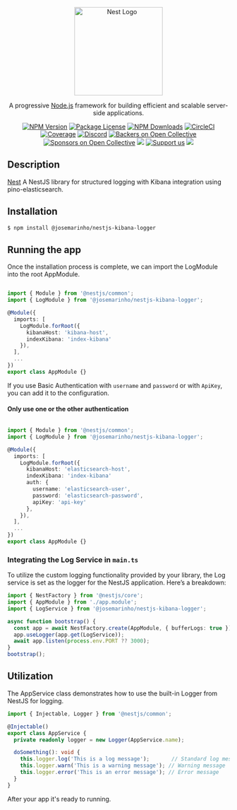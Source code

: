 <p align="center">
  <a href="http://nestjs.com/" target="blank"><img src="https://nestjs.com/img/logo-small.svg" width="200" alt="Nest Logo" /></a>
</p>

[circleci-image]: https://img.shields.io/circleci/build/github/nestjs/nest/master?token=abc123def456
[circleci-url]: https://circleci.com/gh/nestjs/nest

  <p align="center">A progressive <a href="http://nodejs.org" target="_blank">Node.js</a> framework for building efficient and scalable server-side applications.</p>
    <p align="center">
<a href="https://www.npmjs.com/~nestjscore" target="_blank"><img src="https://img.shields.io/npm/v/@nestjs/core.svg" alt="NPM Version" /></a>
<a href="https://www.npmjs.com/~nestjscore" target="_blank"><img src="https://img.shields.io/npm/l/@nestjs/core.svg" alt="Package License" /></a>
<a href="https://www.npmjs.com/~nestjscore" target="_blank"><img src="https://img.shields.io/npm/dm/@nestjs/common.svg" alt="NPM Downloads" /></a>
<a href="https://circleci.com/gh/nestjs/nest" target="_blank"><img src="https://img.shields.io/circleci/build/github/nestjs/nest/master" alt="CircleCI" /></a>
<a href="https://coveralls.io/github/nestjs/nest?branch=master" target="_blank"><img src="https://coveralls.io/repos/github/nestjs/nest/badge.svg?branch=master#9" alt="Coverage" /></a>
<a href="https://discord.gg/G7Qnnhy" target="_blank"><img src="https://img.shields.io/badge/discord-online-brightgreen.svg" alt="Discord"/></a>
<a href="https://opencollective.com/nest#backer" target="_blank"><img src="https://opencollective.com/nest/backers/badge.svg" alt="Backers on Open Collective" /></a>
<a href="https://opencollective.com/nest#sponsor" target="_blank"><img src="https://opencollective.com/nest/sponsors/badge.svg" alt="Sponsors on Open Collective" /></a>
  <a href="https://paypal.me/kamilmysliwiec" target="_blank"><img src="https://img.shields.io/badge/Donate-PayPal-ff3f59.svg"/></a>
    <a href="https://opencollective.com/nest#sponsor"  target="_blank"><img src="https://img.shields.io/badge/Support%20us-Open%20Collective-41B883.svg" alt="Support us"></a>
  <a href="https://twitter.com/nestframework" target="_blank"><img src="https://img.shields.io/twitter/follow/nestframework.svg?style=social&label=Follow"></a>
</p>
  <!--[![Backers on Open Collective](https://opencollective.com/nest/backers/badge.svg)](https://opencollective.com/nest#backer)
  [![Sponsors on Open Collective](https://opencollective.com/nest/sponsors/badge.svg)](https://opencollective.com/nest#sponsor)-->

## Description

[Nest](https://github.com/nestjs/nest) A NestJS library for structured logging with Kibana integration using pino-elasticsearch.

## Installation

```bash
$ npm install @josemarinho/nestjs-kibana-logger
```

## Running the app

Once the installation process is complete, we can import the LogModule into the root AppModule.

```ts

import { Module } from '@nestjs/common';
import { LogModule } from '@josemarinho/nestjs-kibana-logger';

@Module({
  imports: [
    LogModule.forRoot({
      kibanaHost: 'kibana-host',
      indexKibana: 'index-kibana'
    }),
  ],
  ...
})
export class AppModule {}

```

If you use Basic Authentication with `username` and `password` or with `ApiKey`, you can add it to the configuration.

#### Only use one or the other authentication

```ts

import { Module } from '@nestjs/common';
import { LogModule } from '@josemarinho/nestjs-kibana-logger';

@Module({
  imports: [
    LogModule.forRoot({
      kibanaHost: 'elasticsearch-host',
      indexKibana: 'index-kibana'
      auth: {
        username: 'elasticsearch-user',
        password: 'elasticsearch-password',
        apiKey: 'api-key'
      },
    }),
  ],
  ...
})
export class AppModule {}

```


### Integrating the Log Service in `main.ts`

To utilize the custom logging functionality provided by your library, the Log service is set as the logger for the NestJS application. Here’s a breakdown:

```ts
import { NestFactory } from '@nestjs/core';
import { AppModule } from './app.module';
import { LogService } from '@josemarinho/nestjs-kibana-logger';

async function bootstrap() {
  const app = await NestFactory.create(AppModule, { bufferLogs: true });
  app.useLogger(app.get(LogService));
  await app.listen(process.env.PORT ?? 3000);
}
bootstrap();
```

## Utilization

The AppService class demonstrates how to use the built-in Logger from NestJS for logging.

```ts
import { Injectable, Logger } from '@nestjs/common';

@Injectable()
export class AppService {
  private readonly logger = new Logger(AppService.name);

  doSomething(): void {  
    this.logger.log('This is a log message');       // Standard log message  
    this.logger.warn('This is a warning message'); // Warning message  
    this.logger.error('This is an error message'); // Error message  
  }  
}

```

After your app it's ready to running.